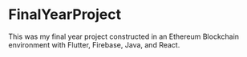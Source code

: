 # FinalYearProject
This was my final year project constructed in an Ethereum Blockchain environment with Flutter, Firebase, Java, and React.
